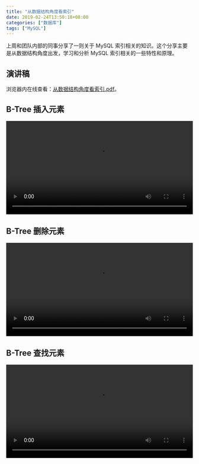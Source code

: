```yaml
---
title: "从数据结构角度看索引"
date: 2019-02-24T13:50:18+08:00
categories: ["数据库"]
tags: ["MySQL"]
---
```


上周和团队内部的同事分享了一则关于 MySQL 索引相关的知识。这个分享主要是从数据结构角度出发，学习和分析 MySQL 索引相关的一些特性和原理。<!--more-->

## 演讲稿

浏览器内在线查看：<a href="/images/indexes-from-a-data-structure-perspective/从数据结构角度看索引.pdf" target="_blank">从数据结构角度看索引.pdf</a>。

## B-Tree 插入元素

<p><video src="/images/indexes-from-a-data-structure-perspective/B-Tree-Insert.mov" controls="controls" width="100%">您的浏览器不支持 video 标签</video></p>

## B-Tree 删除元素

<p><video src="/images/indexes-from-a-data-structure-perspective/B-Tree-Remove.mov" controls="controls" width="100%">您的浏览器不支持 video 标签</video></p>

## B-Tree 查找元素

<p><video src="/images/indexes-from-a-data-structure-perspective/B-Tree-Search.mov" controls="controls" width="100%">您的浏览器不支持 video 标签</video></p>

